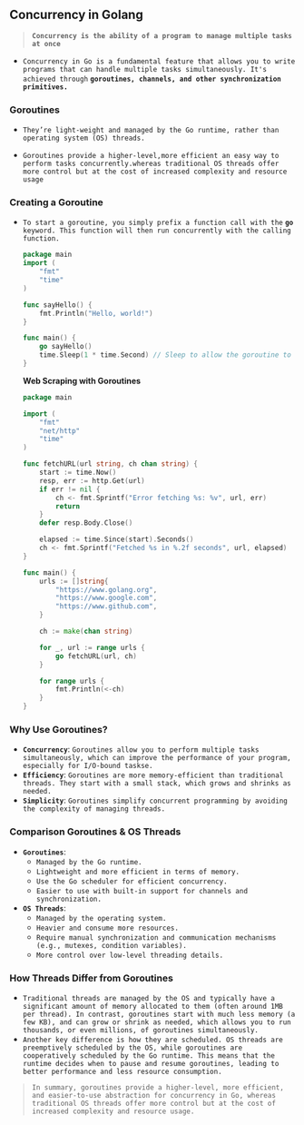 

## Concurrency in Golang

>  **`Concurrency is the ability of a program to manage multiple tasks at once`**

- `Concurrency in Go is a fundamental feature that allows you to write programs that can handle multiple tasks simultaneously. It's achieved through` **`goroutines, channels, and other synchronization primitives.`**



###  Goroutines

- `They’re light-weight and managed by the Go runtime, rather than operating system (OS) threads. `

- `Goroutines provide a higher-level,more efficient an easy way to perform tasks concurrently.whereas traditional OS threads offer more control but at the cost of increased complexity and resource usage`

  

### Creating a Goroutine  

- `To start a goroutine, you simply prefix a function call with the` **`go`** `keyword. This function will then run concurrently with the calling function.`

  ```go
  package main
  import (
      "fmt"
      "time"
  )
  
  func sayHello() {
      fmt.Println("Hello, world!")
  }
  
  func main() {
      go sayHello() 
      time.Sleep(1 * time.Second) // Sleep to allow the goroutine to finish
  }
  
  ```

  **Web Scraping with Goroutines**

  ```go
  package main
  
  import (
      "fmt"
      "net/http"
      "time"
  )
  
  func fetchURL(url string, ch chan string) {
      start := time.Now()
      resp, err := http.Get(url)
      if err != nil {
          ch <- fmt.Sprintf("Error fetching %s: %v", url, err)
          return
      }
      defer resp.Body.Close()
  
      elapsed := time.Since(start).Seconds()
      ch <- fmt.Sprintf("Fetched %s in %.2f seconds", url, elapsed)
  }
  
  func main() {
      urls := []string{
          "https://www.golang.org",
          "https://www.google.com",
          "https://www.github.com",
      }
  
      ch := make(chan string)
  
      for _, url := range urls {
          go fetchURL(url, ch)
      }
  
      for range urls {
          fmt.Println(<-ch)
      }
  }
  
  ```




### Why Use Goroutines?

- **`Concurrency`**: `Goroutines allow you to perform multiple tasks simultaneously, which can improve the performance of your program, especially for I/O-bound taskse.`
- **`Efficiency`**: `Goroutines are more memory-efficient than traditional threads. They start with a small stack, which grows and shrinks as needed.`
- **`Simplicity`**: `Goroutines simplify concurrent programming by avoiding the complexity of managing threads.`





### Comparison Goroutines & OS Threads

- **`Goroutines`**:
  - `Managed by the Go runtime.`
  - `Lightweight and more efficient in terms of memory.`
  - `Use the Go scheduler for efficient concurrency.`
  - `Easier to use with built-in support for channels and synchronization.`
- **`OS Threads`**:
  - `Managed by the operating system.`
  - `Heavier and consume more resources.`
  - `Require manual synchronization and communication mechanisms (e.g., mutexes, condition variables).`
  - `More control over low-level threading details.`



### How Threads Differ from Goroutines

- `Traditional threads are managed by the OS and typically have a significant amount of memory allocated to them (often around 1MB per thread). In contrast, goroutines start with much less memory (a few KB), and can grow or shrink as needed, which allows you to run thousands, or even millions, of goroutines simultaneously.`
- `Another key difference is how they are scheduled. OS threads are preemptively scheduled by the OS, while goroutines are cooperatively scheduled by the Go runtime. This means that the runtime decides when to pause and resume goroutines, leading to better performance and less resource consumption.`

> `In summary, goroutines provide a higher-level, more efficient, and easier-to-use abstraction for concurrency in Go, whereas traditional OS threads offer more control but at the cost of increased complexity and resource usage.`

